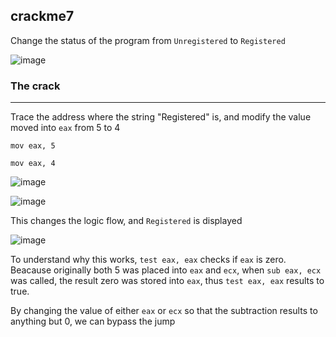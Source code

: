 crackme7
---

Change the status of the program from `Unregistered` to `Registered`

![image](https://user-images.githubusercontent.com/7328587/119833760-f59de300-bf31-11eb-94a0-88706e14ba78.png)

### The crack
<hr>

Trace the address where the string "Registered" is, and modify the value moved into `eax` from 5 to 4

`mov eax, 5`

`mov eax, 4`

![image](https://user-images.githubusercontent.com/7328587/119836253-2bdc6200-bf34-11eb-91e9-f9bfc43dbe28.png)

![image](https://user-images.githubusercontent.com/7328587/119836344-3f87c880-bf34-11eb-98d8-75a61334d826.png)

This changes the logic flow, and `Registered` is displayed

![image](https://user-images.githubusercontent.com/7328587/119836546-65ad6880-bf34-11eb-8d53-163d88740c74.png)

To understand why this works, `test eax, eax` checks if `eax` is zero. Beacause originally both 5 was placed into `eax` and `ecx`, when `sub eax, ecx` was called, the result zero was stored into `eax`, thus `test eax, eax` results to true.

By changing the value of either `eax` or `ecx` so that the subtraction results to anything but 0, we can bypass the jump
